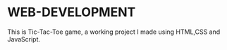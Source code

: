 # WEB-DEVELOPMENT
This is Tic-Tac-Toe game, a working project I made using HTML,CSS and JavaScript. 
